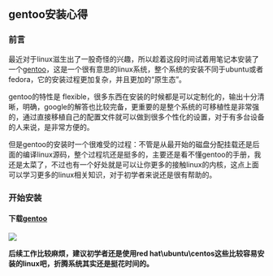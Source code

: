 ## gentoo安装心得

### 前言

最近对于linux滋生出了一股奇怪的兴趣，所以趁着这段时间试着用笔记本安装了一个[gentoo](https://www.gentoo.org/)，这是一个很有意思的linux系统，整个系统的安装不同于ubuntu或者fedora，它的安装过程更加复杂，并且更加的“原生态”。

gentoo的特性是 flexible，很多东西在安装的时候都是可以定制化的，输出十分清晰，明确，google的解答也比较完备，更重要的是整个系统的可移植性是非常强的，通过直接移植自己的配置文件就可以做到很多个性化的设置，对于有多台设备的人来说，是非常方便的。

但是gentoo的安装时一个很难受的过程：不管是从最开始的磁盘分配挂载还是后面的编译linux源码，整个过程坑还是挺多的，主要还是看不懂gentoo的手册，我还是太菜了，不过也有一个好处就是可以让你更多的接触linux的内核，这点上面可以学习更多的linux相关知识，对于初学者来说还是很有帮助的。

### 开始安装

#### 下载[gentoo](https://www.gentoo.org/downloads/)



![](http://ox0pxbncm.bkt.clouddn.com/17-9-29/73633021.jpg)

**后续工作比较麻烦，建议初学者还是使用red hat\ubuntu\centos这些比较容易安装的linux吧，折腾系统其实还是挺花时间的。**